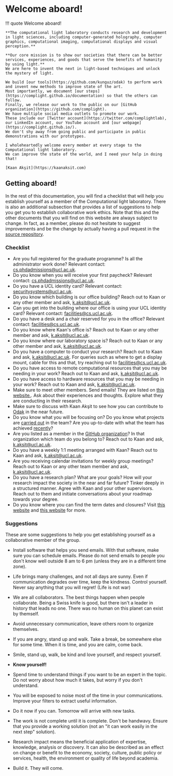 # Welcome aboard!
!!! quote
	Welcome aboard!

	**The computational light laboratory conducts research and development in light sciences, including computer-generated holography, computer graphics, computational imaging, computational displays and visual perception.**

	**Our core mission is to show our societies that there can be better services, experiences, and goods that serve the benefits of humanity by using light.**
	We are here to invent the next in light-based techniques and unlock the mystery of light.

	We build [our tools](https://github.com/kunguz/odak) to perform work and invent new methods to improve state of the art. 
	Most importantly, we document [our steps](https://complight.github.io/documentation) so that the others can follow.
	Finally, we release our work to the public on our [GitHub organization](https://github.com/complight). 
	We have multiple social media outlets to promote our work. 
	These include our [Twitter account](https://twitter.com/complightlab), our LinkedIn account, our YouTube account and [our webpage](https://complight.github.io/). 
	We don't shy away from going public and participate in public demonstrations with our prototypes.

	I wholeheartedly welcome every member at every stage to the Computational light laboratory.
	We can improve the state of the world, and I need your help in doing that!

	[Kaan Akşit](https://kaanaksit.com)

## Getting aboard!
In the rest of this documentation, you will find a checklist that will help you establish yourself as a member of the Computational light laboratory.
There is also an additional subsection that provides a list of suggestions to help you get you to establish collaborative work ethics.
Note that this and the other documents that you will find on this website are always subject to change.
In fact, as a member, please do not hesitate to suggest improvements and be the change by actually having a pull request in the [source repository](https://github.com/complight/complight.github.io).

### Checklist

- Are you full registered for the graduate programme? Is all the administrator work done? Relevant contact: [cs.phdadmissions@ucl.ac.uk](mailto:cs.phdadmissions@ucl.ac.uk).
- Do you know when you will receive your first paycheck? Relevant contact: [cs.phdadmissions@ucl.ac.uk](mailto:cs.phdadmissions@ucl.ac.uk).
- Do you have a UCL identity card? Relevant contact: [securitysystems@ucl.ac.uk](mailto:securitysystems@ucl.ac.uk).
- Do you know which building is our office building? Reach out to Kaan or any other member and ask, [k.aksit@ucl.ac.uk](mailto:k.aksit@ucl.ac.uk).
- Can you get into the building where our office is using your UCL identity card? Relevant contact: [facilities@cs.ucl.ac.uk](mailto:facilities@cs.ucl.ac.uk).
- Do you have a desk and a chair reserved for you in the office? Relevant contact: [facilities@cs.ucl.ac.uk](mailto:facilities@cs.ucl.ac.uk).
- Do you know where Kaan's office is? Reach out to Kaan or any other member and ask, [k.aksit@ucl.ac.uk](mailto:k.aksit@ucl.ac.uk).
- Do you know where our laboratory space is? Reach out to Kaan or any other member and ask, [k.aksit@ucl.ac.uk](mailto:k.aksit@ucl.ac.uk).
- Do you have a computer to conduct your research? Reach out to Kaan and ask, [k.aksit@ucl.ac.uk](mailto:k.aksit@ucl.ac.uk). For queries such as where to get a display mount, cable for this and that, try reaching out to [facilities@cs.ucl.ac.uk](mailto:facilities@cs.ucl.ac.uk).
- Do you have access to remote computational resources that you may be needing in your work? Reach out to Kaan and ask, [k.aksit@ucl.ac.uk](mailto:k.aksit@ucl.ac.uk).
- Do you have access to hardware resources that you may be needing in your work? Reach out to Kaan and ask, [k.aksit@ucl.ac.uk](mailto:k.aksit@ucl.ac.uk).
- Make sure to meet other members. Send emails! They are listed on [this website.](../../people). Ask about their experiences and thoughts. Explore what they are conducting in their research.
- Make sure to discuss with Kaan Akşit to see how you can contribute to [Odak](https://github.com/kunguz/odak) in the near future.
- Do you know what you will be focusing on? Do you know what projects are [carried out](../../publications) in the team? Are you up-to-date with what the team has achieved [recently](../../timeline)?
- Are you listed as a member in the [GitHub organization](https://github.com/complight/)? In that organization which team do you belong to? Reach out to Kaan and ask, [k.aksit@ucl.ac.uk](mailto:k.aksit@ucl.ac.uk).
- Do you have a weekly 1:1 meeting arranged with Kaan? Reach out to Kaan and ask, [k.aksit@ucl.ac.uk](mailto:k.aksit@ucl.ac.uk).
- Are you receiving calendar invitations for weekly group meetings? Reach out to Kaan or any other team member and ask, [k.aksit@ucl.ac.uk](mailto:k.aksit@ucl.ac.uk).
- Do you have a research plan? What are your goals? How will your research impact the society in the near and far future? Tinker deeply in a structured manner. Agree with Kaan and your other supervisors. Reach out to them and initiate conversations about your roadmap towards your degree.
- Do you know where you can find the term dates and closures? Visit [this website](https://www.ucl.ac.uk/students/life-ucl/term-dates-and-closures-2021-22) and [this website](https://www.ucl.ac.uk/estates/sites/estates/files/cal_term_times_2021_2022.pdf) for more.

### Suggestions
These are some suggestions to help you get establishing yourself as a collaborative member of the group.

 - Install software that helps you send emails. With that software, make sure you can schedule emails. Please do not send emails to people you don't know well outside 8 am to 6 pm (unless they are in a different time zone).

- Life brings many challenges, and not all days are sunny. Even if communication degrades over time, keep the kindness. Control yourself. Never say anything that you will regret! (Life is not war)

- We are all collaborators. The best things happen when people collaborate. Being a Swiss knife is good, but there isn't a leader in history that leads no one. There was no human on this planet can exist by themself.

- Avoid unnecessary communication, leave others room to organize themselves.

- If you are angry, stand up and walk. Take a break, be somewhere else for some time. When it is time, and you are calm, come back.

- Smile, stand up, walk, be kind and love yourself, and respect yourself.

- **Know yourself!**

- Spend time to understand things if you want to be an expert in the topic. Do not worry about how much it takes, but worry if you don't understand.

- You will be exposed to noise most of the time in your communications. Improve your filters to extract useful information.

- Do it now if you can. Tomorrow will arrive with new tasks.

- The work is not complete until it is complete. Don't be handwavy. Ensure that you provide a working solution (not an "it can work easily in the next step" solution).

- Research impact means the beneficial application of expertise, knowledge, analysis or discovery. It can also be described as an effect on change or benefit to the economy, society, culture, public policy or services, health, the environment or quality of life beyond academia.

- Build it. They will come.
